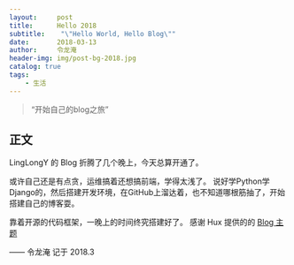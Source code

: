 ```yaml
---
layout:     post
title:      Hello 2018
subtitle:    "\"Hello World, Hello Blog\""
date:       2018-03-13
author:     令龙淹
header-img: img/post-bg-2018.jpg
catalog: true
tags:
    - 生活
---
```


> “开始自己的blog之旅”


## 正文

LingLongY 的 Blog 折腾了几个晚上，今天总算开通了。

或许自己还是有点贪，运维搞着还想搞前端，学得太浅了。
说好学Python学Django的，然后搭建开发环境，在GitHub上溜达着，也不知道哪根筋抽了，开始搭建自己的博客耍。

靠着开源的代码框架，一晚上的时间终究搭建好了。
感谢 Hux 提供的的 [Blog 主题](https://github.com/Huxpro/huxpro.github.io)

—— 令龙淹 记于 2018.3
